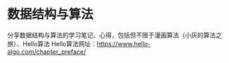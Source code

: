 # 数据结构与算法
分享数据结构与算法的学习笔记、心得，包括但不限于漫画算法（小灰的算法之旅）、Hello算法
Hello算法网址：https://www.hello-algo.com/chapter_preface/
